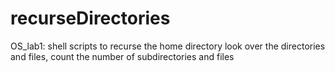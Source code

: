# recurseDirectories
OS_lab1: shell scripts to recurse the home directory
look over the directories and files, count the number of subdirectories and files
